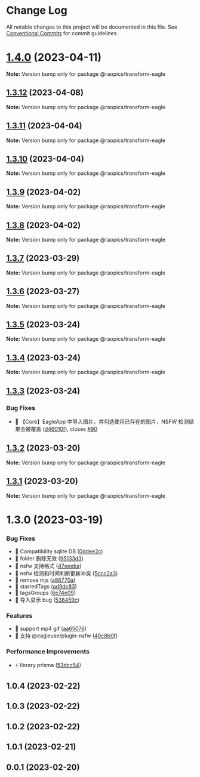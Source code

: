 # Change Log

All notable changes to this project will be documented in this file.
See [Conventional Commits](https://conventionalcommits.org) for commit guidelines.

# [1.4.0](https://github.com/rao-pics/core/compare/@raopics/transform-eagle@1.3.11...@raopics/transform-eagle@1.4.0) (2023-04-11)

**Note:** Version bump only for package @raopics/transform-eagle

## [1.3.12](https://github.com/rao-pics/core/compare/@raopics/transform-eagle@1.3.11...@raopics/transform-eagle@1.3.12) (2023-04-08)

**Note:** Version bump only for package @raopics/transform-eagle

## [1.3.11](https://github.com/rao-pics/core/compare/@raopics/transform-eagle@1.3.10...@raopics/transform-eagle@1.3.11) (2023-04-04)

**Note:** Version bump only for package @raopics/transform-eagle

## [1.3.10](https://github.com/rao-pics/core/compare/@raopics/transform-eagle@1.3.9...@raopics/transform-eagle@1.3.10) (2023-04-04)

**Note:** Version bump only for package @raopics/transform-eagle

## [1.3.9](https://github.com/rao-pics/core/compare/@raopics/transform-eagle@1.3.7...@raopics/transform-eagle@1.3.9) (2023-04-02)

**Note:** Version bump only for package @raopics/transform-eagle

## [1.3.8](https://github.com/rao-pics/core/compare/@raopics/transform-eagle@1.3.7...@raopics/transform-eagle@1.3.8) (2023-04-02)

**Note:** Version bump only for package @raopics/transform-eagle

## [1.3.7](https://github.com/rao-pics/core/compare/@raopics/transform-eagle@1.3.6...@raopics/transform-eagle@1.3.7) (2023-03-29)

**Note:** Version bump only for package @raopics/transform-eagle

## [1.3.6](https://github.com/rao-pics/core/compare/@raopics/transform-eagle@1.3.5...@raopics/transform-eagle@1.3.6) (2023-03-27)

**Note:** Version bump only for package @raopics/transform-eagle

## [1.3.5](https://github.com/rao-pics/core/compare/@raopics/transform-eagle@1.3.4...@raopics/transform-eagle@1.3.5) (2023-03-24)

**Note:** Version bump only for package @raopics/transform-eagle

## [1.3.4](https://github.com/rao-pics/core/compare/@raopics/transform-eagle@1.3.3...@raopics/transform-eagle@1.3.4) (2023-03-24)

**Note:** Version bump only for package @raopics/transform-eagle

## [1.3.3](https://github.com/rao-pics/core/compare/@raopics/transform-eagle@1.3.2...@raopics/transform-eagle@1.3.3) (2023-03-24)

### Bug Fixes

- 🐛 【Core】EagleApp 中导入图片，并勾选使用已存在的图片，NSFW 检测结果会被覆盖 ([d46010f](https://github.com/rao-pics/core/commit/d46010f3ff20101c108166dabf263bd89fe8933c)), closes [#90](https://github.com/rao-pics/core/issues/90)

## [1.3.2](https://github.com/rao-pics/core/compare/@raopics/transform-eagle@1.3.1...@raopics/transform-eagle@1.3.2) (2023-03-20)

**Note:** Version bump only for package @raopics/transform-eagle

## [1.3.1](https://github.com/rao-pics/core/compare/@raopics/transform-eagle@1.3.0...@raopics/transform-eagle@1.3.1) (2023-03-20)

**Note:** Version bump only for package @raopics/transform-eagle

# 1.3.0 (2023-03-19)

### Bug Fixes

- 🐛 Compatibility sqlite DB ([0ddee2c](https://github.com/rao-pics/core/commit/0ddee2c67feda522d7d13b4b1c68c354f8a9515e))
- 🐛 folder 删除无效 ([95133d3](https://github.com/rao-pics/core/commit/95133d3d2d5a283d4966c926abcc5e32a170ff1d))
- 🐛 nsfw 支持格式 ([47eeeba](https://github.com/rao-pics/core/commit/47eeeba5f6fc16474cb055d8139787d249863a30))
- 🐛 nsfw 检测和时间判断更新冲突 ([5ccc2a3](https://github.com/rao-pics/core/commit/5ccc2a3b161a3e81475c1818c3ed3758d4c2f760))
- 🐛 remove mjs ([a86770a](https://github.com/rao-pics/core/commit/a86770a9403645710b89c770e6211978fccae351))
- 🐛 starredTags ([ad9dc83](https://github.com/rao-pics/core/commit/ad9dc83a1ab0d7608606bdcc8bc3cbb117e0d855))
- 🐛 tagsGroups ([6e74e09](https://github.com/rao-pics/core/commit/6e74e0974d324155007bfa851c05a40957802763))
- 🐛 导入显示 bug ([538459c](https://github.com/rao-pics/core/commit/538459c96b2eebca19c54c37723b47e94bf5d853))

### Features

- 🎸 support mp4 gif ([aa65076](https://github.com/rao-pics/core/commit/aa65076d66eb46c605b5d95a0ab729b790793f32))
- 🎸 支持 @eagleuse/plugin-nsfw ([40c8b0f](https://github.com/rao-pics/core/commit/40c8b0fba49c5a79b28b4da2a22265bdef3514cb))

### Performance Improvements

- ⚡️ library prisma ([53dcc54](https://github.com/rao-pics/core/commit/53dcc54bd1490010f543de034a2e9528ecffe471))

## 1.0.4 (2023-02-22)

## 1.0.3 (2023-02-22)

## 1.0.2 (2023-02-22)

## 1.0.1 (2023-02-21)

## 0.0.1 (2023-02-20)
